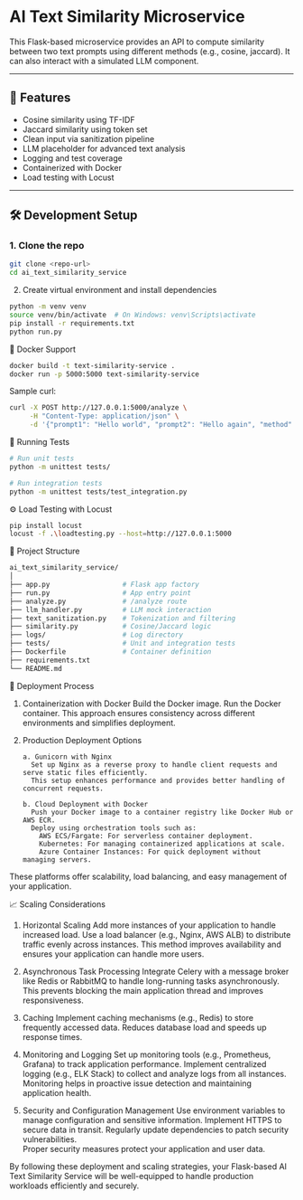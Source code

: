 # AI Text Similarity Microservice

This Flask-based microservice provides an API to compute similarity between two text prompts using different methods (e.g., cosine, jaccard). It can also interact with a simulated LLM component.

---

## 🚀 Features

- Cosine similarity using TF-IDF
- Jaccard similarity using token set
- Clean input via sanitization pipeline
- LLM placeholder for advanced text analysis
- Logging and test coverage
- Containerized with Docker
- Load testing with Locust

---

## 🛠️ Development Setup

### 1. Clone the repo
```bash
git clone <repo-url>
cd ai_text_similarity_service
```
2. Create virtual environment and install dependencies
```bash
python -m venv venv
source venv/bin/activate  # On Windows: venv\Scripts\activate
pip install -r requirements.txt
python run.py
```

🐳 Docker Support
```bash
docker build -t text-similarity-service .
docker run -p 5000:5000 text-similarity-service
```

Sample curl:

```bash
curl -X POST http://127.0.0.1:5000/analyze \
     -H "Content-Type: application/json" \
     -d '{"prompt1": "Hello world", "prompt2": "Hello again", "method": "cosine"}'
```

🧪 Running Tests
```bash
# Run unit tests
python -m unittest tests/

# Run integration tests
python -m unittest tests/test_integration.py
```


⚙️ Load Testing with Locust
```bash
pip install locust
locust -f .\loadtesting.py --host=http://127.0.0.1:5000
```

📂 Project Structure
```bash
ai_text_similarity_service/
│
├── app.py                  # Flask app factory
├── run.py                  # App entry point
├── analyze.py              # /analyze route
├── llm_handler.py          # LLM mock interaction
├── text_sanitization.py    # Tokenization and filtering
├── similarity.py           # Cosine/Jaccard logic
├── logs/                   # Log directory
├── tests/                  # Unit and integration tests
├── Dockerfile              # Container definition
├── requirements.txt
└── README.md
```

🚀 Deployment Process
1. Containerization with Docker
  Build the Docker image.
  Run the Docker container.
  This approach ensures consistency across different environments and simplifies deployment.

2. Production Deployment Options
   
       a. Gunicorn with Nginx
         Set up Nginx as a reverse proxy to handle client requests and serve static files efficiently.
         This setup enhances performance and provides better handling of concurrent requests.
         
       b. Cloud Deployment with Docker
         Push your Docker image to a container registry like Docker Hub or AWS ECR.
         Deploy using orchestration tools such as:
           AWS ECS/Fargate: For serverless container deployment.
           Kubernetes: For managing containerized applications at scale.
           Azure Container Instances: For quick deployment without managing servers.
    
  These platforms offer scalability, load balancing, and easy management of your application.

📈 Scaling Considerations
1. Horizontal Scaling
  Add more instances of your application to handle increased load.
  Use a load balancer (e.g., Nginx, AWS ALB) to distribute traffic evenly across instances.
  This method improves availability and ensures your application can handle more users.

2. Asynchronous Task Processing
  Integrate Celery with a message broker like Redis or RabbitMQ to handle long-running tasks asynchronously.
  This prevents blocking the main application thread and improves responsiveness.

3. Caching
  Implement caching mechanisms (e.g., Redis) to store frequently accessed data.
  Reduces database load and speeds up response times.

4. Monitoring and Logging
  Set up monitoring tools (e.g., Prometheus, Grafana) to track application performance.
  Implement centralized logging (e.g., ELK Stack) to collect and analyze logs from all instances.
  Monitoring helps in proactive issue detection and maintaining application health.

5. Security and Configuration Management
  Use environment variables to manage configuration and sensitive information.
  Implement HTTPS to secure data in transit.
  Regularly update dependencies to patch security vulnerabilities.  
  Proper security measures protect your application and user data.

By following these deployment and scaling strategies, your Flask-based AI Text Similarity Service will be well-equipped to handle production workloads efficiently and securely.






